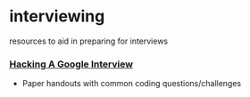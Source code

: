 # interviewing
resources to aid in preparing for interviews

### [Hacking A Google Interview](https://courses.csail.mit.edu/iap/interview/materials.php)
* Paper handouts with common coding questions/challenges
